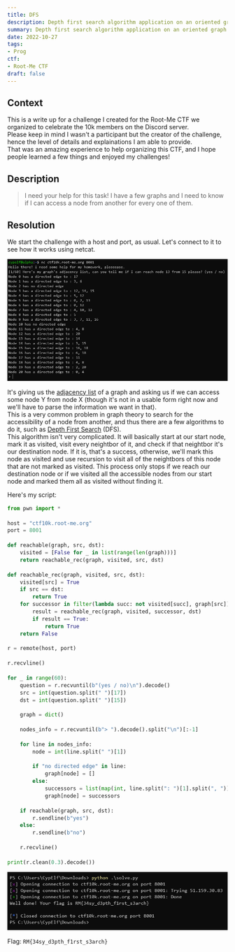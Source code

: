```yaml
---
title: DFS
description: Depth first search algorithm application on an oriented graph
summary: Depth first search algorithm application on an oriented graph
date: 2022-10-27
tags:
- Prog
ctf:
- Root-Me CTF
draft: false
---
```


## Context

This is a write up for a challenge I created for the Root-Me CTF we organized to celebrate the 10k members on the Discord server. \
Please keep in mind I wasn't a participant but the creator of the challenge, hence the level of details and explainations I am able to provide. \
That was an amazing experience to help organizing this CTF, and I hope people learned a few things and enjoyed my challenges!

## Description

> I need your help for this task! I have a few graphs and I need to know if I can access a node from another for every one of them.

## Resolution

We start the challenge with a host and port, as usual. Let's connect to it to see how it works using netcat.

![](chall.png)

It's giving us the [adjacency list](https://en.wikipedia.org/wiki/Adjacency_list) of a graph and asking us if we can access some node Y from node X (though it's not in a usable form right now and we'll have to parse the information we want in that). \
This is a very common problem in graph theory to search for the accessibility of a node from another, and thus there are a few algorithms to do it, such as [Depth First Search](https://en.wikipedia.org/wiki/Depth-first_search) (DFS). \
This algorithm isn't very complicated. It will basically start at our start node, mark it as visited, visit every neightbor of it, and check if that neightbor it's our destination node. If it is, that's a success, otherwise, we'll mark this node as visited and use recursion to visit all of the neightbors of this node that are not marked as visited. This process only stops if we reach our destination node or if we visited all the accessible nodes from our start node and marked them all as visited without finding it.

Here's my script:

```python
from pwn import *

host = "ctf10k.root-me.org"
port = 8001

def reachable(graph, src, dst):
    visited = [False for _ in list(range(len(graph)))]
    return reachable_rec(graph, visited, src, dst)

def reachable_rec(graph, visited, src, dst):
    visited[src] = True
    if src == dst:
        return True
    for successor in filter(lambda succ: not visited[succ], graph[src]):
        result = reachable_rec(graph, visited, successor, dst)
        if result == True:
            return True
    return False

r = remote(host, port)

r.recvline()

for _ in range(60):
    question = r.recvuntil(b"(yes / no)\n").decode()
    src = int(question.split(" ")[17])
    dst = int(question.split(" ")[15])

    graph = dict()

    nodes_info = r.recvuntil(b"> ").decode().split("\n")[:-1]

    for line in nodes_info:
        node = int(line.split(" ")[1])

        if "no directed edge" in line:
            graph[node] = []
        else:
            successors = list(map(int, line.split(": ")[1].split(", ")))
            graph[node] = successors

    if reachable(graph, src, dst):
        r.sendline(b"yes")
    else:
        r.sendline(b"no")

    r.recvline()

print(r.clean(0.3).decode())
```

![](flag.png)

Flag: `RM{34sy_d3pth_f1rst_s3arch}`